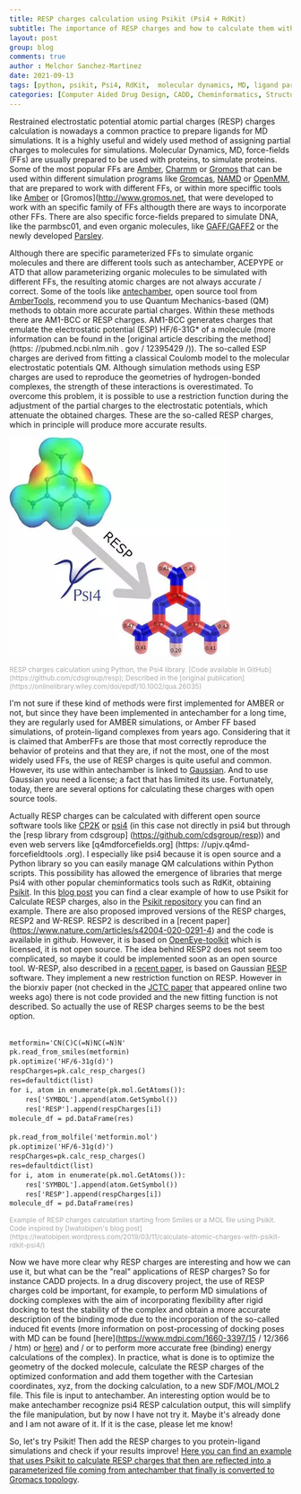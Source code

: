 ```yaml
---
title: RESP charges calculation using Psikit (Psi4 + RdKit)
subtitle: The importance of RESP charges and how to calculate them with open source tools
layout: post
group: blog
comments: true
author : Melchor Sanchez-Martinez
date: 2021-09-13
tags: [python, psikit, Psi4, RdKit,  molecular dynamics, MD, ligand parameterization, ligand setup]
categories: [Computer Aided Drug Design, CADD, Cheminformatics, Structure Based Drug Design, SBDD, Python libraries]
---
```

<!-- excerpt-start -->
Restrained electrostatic potential atomic partial charges (RESP) charges calculation is nowadays a common practice to prepare ligands for MD simulations. <!-- excerpt-end --> It is a highly useful and widely used method of assigning partial charges to molecules for simulations. Molecular Dynamics, MD, force-fields (FFs) are usually prepared to be used with proteins, to simulate proteins. Some of the most popular FFs are [Amber](http://ambermd.org), [Charmm](https://www.charmm.org) or [Gromos](http://www.gromos.net) that can be used within different simulation programs like [Gromcas](http://www.gromacs.org), [NAMD](https://www.ks.uiuc.edu/Research/namd/) or [OpenMM](https://github.com/openmm/openmm), that are prepared to work with different FFs, or within more speciffic tools like [Amber](http://ambermd.org) or [Gromos](http://www.gromos.net, that were developed to work with an specific family of FFs althougth there are ways to incorporate other FFs. There are also specific force-fields prepared to simulate DNA, like the parmbsc01, and even organic molecules, like [GAFF/GAFF2](http://ambermd.org/antechamber/gaff.html) or the newly developed [Parsley](https://openforcefield.org/community/news/general/introducing-openforcefield-1.0/).

Although there are specific parameterized FFs to simulate organic molecules and there are different tools such as antechamber, ACEPYPE or ATD that allow parameterizing organic molecules to be simulated with different FFs, the resulting atomic charges are not always accurate / correct. Some of the tools like [antechamber](http://ambermd.org/antechamber/ac.html), open source tool from [AmberTools](https://ambermd.org/AmberTools.php), recommend you to use Quantum Mechanics-based (QM) methods to obtain more accurate partial charges. Within these methods there are AM1-BCC or RESP charges. AM1-BCC generates charges that emulate the electrostatic potential (ESP) HF/6-31G* of a molecule (more information can be found in the [original article describing the method](https: //pubmed.ncbi.nlm.nih . gov / 12395429 /)). The so-called ESP charges are derived from fitting a classical Coulomb model to the molecular electrostatic potentials QM. Although simulation methods using ESP charges are used to reproduce the geometries of hydrogen-bonded complexes, the strength of these interactions is overestimated. To overcome this problem, it is possible to use a restriction function during the adjustment of the partial charges to the electrostatic potentials, which attenuate the obtained charges. These are the so-called RESP charges, which in principle will produce more accurate results.

<img src="https://raw.githubusercontent.com/MelchorSanchez/MelchorSanchez.github.io/master/static/img/blog/20191211_10.1002_qua.26035.webp" alt="RESP charges calculation using Python, the Psi4 library. [Code available in GitHub](https://github.com/cdsgroup/resp); Described in the [original publication](https://onlinelibrary.wiley.com/doi/epdf/10.1002/qua.26035)" title="RESP charges calculation using Python, the Psi4 library.. [Code available in GitHub](https://github.com/cdsgroup/resp); Described in the [original publication](https://onlinelibrary.wiley.com/doi/epdf/10.1002/qua.26035)">
<p style="font-size:12px;color:darkgrey" class="text-center">RESP charges calculation using Python, the Psi4 library. [Code available in GitHub](https://github.com/cdsgroup/resp); Described in the [original publication](https://onlinelibrary.wiley.com/doi/epdf/10.1002/qua.26035)</p>

I'm not sure if these kind of methods were first implemented for AMBER or not, but since they have been implemented in antechamber for a long time, they are regularly used for AMBER simulations, or Amber FF based simulations, of protein-ligand complexes from years ago. Considering that it is claimed that AmberFFs are those that most correctly reproduce the behavior of proteins and that they are, if not the most, one of the most widely used FFs, the use of RESP charges is quite useful and common. However, its use within antechamber is linked to [Gaussian](https://gaussian.com). And to use Gaussian you need a license; a fact that has limited its use. Fortunately, today, there are several options for calculating these charges with open source tools.

Actually RESP charges can be calculated with different open source software tools like [CP2K](https://www.cp2k.org/howto:resp) or [psi4](https://psicode.org) (in this case not directly in psi4 but through the [resp library from cdsgroup] (https://github.com/cdsgroup/resp)) and even web servers like [q4mdforcefields.org] (https: //upjv.q4md-forcefieldtools .org). I especially like psi4 because it is open source and a Python library so you can easily manage QM calculations within Python scripts. This possibility has allowed the emergence of libraries that merge Psi4 with other popular cheminformatics tools such as RdKit, obtaining [Psikit](https://github.com/Mishima-syk/psikit). In this [blog post](https://iwatobipen.wordpress.com/2019/03/11/calculate-atomic-charges-with-psikit-rdkit-psi4/) you can find a clear example of how to use Psikit for Calculate RESP charges, also in the [Psikit repository](https://github.com/Mishima-syk/psikit) you can find an example. There are also proposed improved versions of the RESP charges, RESP2 and W-RESP. RESP2 is described in a [recent paper] (https://www.nature.com/articles/s42004-020-0291-4) and the code is available in github. However, it is based on [OpenEye-toolkit](https://docs.eyesopen.com/toolkits/python/index.html) which is licensed, it is not open source. The idea behind RESP2 does not seem too complicated, so maybe it could be implemented soon as an open source tool. W-RESP, also described in a [recent paper](https://www.biorxiv.org/content/10.1101/2020.09.14.296012v1.full.pdf), is based on Gaussian [RESP](q4md-forcefieldtools.org) software. They implement a new restriction function on RESP. However in the biorxiv paper (not checked in the [JCTC paper](https://pubs.acs.org/doi/abs/10.1021/acs.jctc.0c00976) that appeared online two weeks ago) there is not code provided and the new fitting function is not described. So actually the use of RESP charges seems to be the best option.

~~~html

metformin='CN(C)C(=N)NC(=N)N'
pk.read_from_smiles(metformin)
pk.optimize('HF/6-31g(d)')
respCharges=pk.calc_resp_charges()
res=defaultdict(list)
for i, atom in enumerate(pk.mol.GetAtoms()):
    res['SYMBOL'].append(atom.GetSymbol())
    res['RESP'].append(respCharges[i])
molecule_df = pd.DataFrame(res)

pk.read_from_molfile('metformin.mol')
pk.optimize('HF/6-31g(d)')
respCharges=pk.calc_resp_charges()
res=defaultdict(list)
for i, atom in enumerate(pk.mol.GetAtoms()):
    res['SYMBOL'].append(atom.GetSymbol())
    res['RESP'].append(respCharges[i])
molecule_df = pd.DataFrame(res)

~~~
<p style="font-size:12px;color:darkgrey" class="text-center">Example of RESP charges calculation starting from Smiles or a MOL file using Psikit. Code inspired by [Iwatobipen's blog post](https://iwatobipen.wordpress.com/2019/03/11/calculate-atomic-charges-with-psikit-rdkit-psi4/) </p>

Now we have more clear why RESP charges are interesting and how we can use it, but what can be the "real" applications of RESP charges? So for instance CADD projects. In a drug discovery project, the use of RESP charges cold be important, for example, to perform MD simulations of docking complexes with the aim of incorporating flexibility after rigid docking to test the stability of the complex and obtain a more accurate description of the binding mode due to the incorporation of the so-called induced fit events (more information on post-processing of docking poses with MD can be found [here](https://www.mdpi.com/1660-3397/15 / 12/366 / htm) or [here](https://onlinelibrary.wiley.com/doi/abs/10.1002/wcms.1320)) and / or to perform more accurate free (binding) energy calculations of the complex). In practice, what is done is to optimize the geometry of the docked molecule, calculate the RESP charges of the optimized conformation and add them together with the Cartesian coordinates, xyz, from the docking calculation, to a new SDF/MOL/MOL2 file. This file is input to antechamber. An interesting option would be to make antechamber recognize psi4 RESP calculation output, this will simplify the file manipulation, but by now I have not try it. Maybe it's already done and I am not aware of it. If it is the case, please let me know!

 So, let's try Psikit! Then add the RESP charges to you protein-ligand simulations and check if your results improve! [Here you can find an example that uses Psikit to calculate RESP charges that then are reflected into a parameterized file coming from antechamber that finally is converted to Gromacs topology](https://github.com/MelchorSanchez/blog_post_example_scripts/blob/main/resp_calculation.py).
